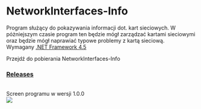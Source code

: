 # NetworkInterfaces-Info
Program służący do pokazywania informacji dot. kart sieciowych. W póżniejszym czasie program ten będzie mógł zarządzać kartami sieciowymi oraz będzie mógł naprawiać typowe problemy z kartą sieciową.<br>
Wymagany <a href="https://www.microsoft.com/pl-pl/download/details.aspx?id=30653">.NET Framework 4.5</a>

Przejdź do pobierania NetworkInterfaces-Info<br>
### <a href="https://github.com/KrzysiekSiemv/NetworkInterfaces-Info/releases/tag/1.0.0">Releases</a>
<br>
Screen programu w wersji 1.0.0<br>
<img src="https://i.imgur.com/8FGGs6b.png" />
